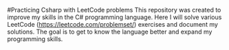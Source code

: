 #Practicing Csharp with LeetCode problems
This repository was created to improve my skills in the C# programming language. Here I will solve various LeetCode (https://leetcode.com/problemset/) exercises and document my solutions. The goal is to get to know the language better and expand my programming skills.

